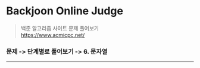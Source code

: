 # Backjoon Online Judge 
> 백준 알고리즘 사이트 문제 풀어보기   
> <https://www.acmicpc.net/>   

### 문제 -> 단계별로 풀어보기 -> 6. 문자열
* * *   
